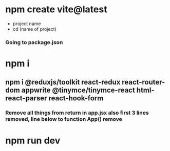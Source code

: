 # npm create vite@latest
+ project name
+ cd (name of project)
### Going to package.json
# npm i
## npm i @reduxjs/toolkit react-redux react-router-dom appwrite @tinymce/tinymce-react html-react-parser react-hook-form
### Remove all things from return in app.jsx also first 3 lines removed, line below to function App() remove
# npm run dev

